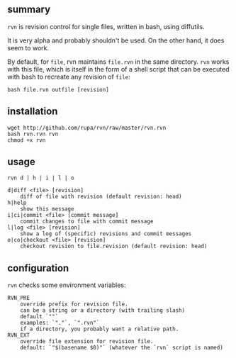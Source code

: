 ## summary

`rvn` is revision control for single files, written in bash, using diffutils.

It is very alpha and probably shouldn't be used. On the other hand, it does
seem to work.

By default, for `file`, rvn maintains `file.rvn` in the same directory. `rvn`
works with this file, which is itself in the form of a shell script that can be
executed with bash to recreate any revision of `file`:

    bash file.rvn outfile [revision]

## installation

    wget http://github.com/rupa/rvn/raw/master/rvn.rvn
    bash rvn.rvn rvn
    chmod +x rvn

## usage

    rvn d | h | i | l | o

    d|diff <file> [revision]
        diff of file with revision (default revision: head)
    h|help
        show this message
    i|ci|commit <file> [commit message]
        commit changes to file with commit message
    l|log <file> [revision]
        show a log of (specific) revisions and commit messages
    o|co|checkout <file> [revision]
        checkout revision to file.revision (default revision: head)

## configuration

`rvn` checks some environment variables:

    RVN_PRE
        override prefix for revision file.
        can be a string or a directory (with trailing slash)
        default `""`
        examples: `"."`, `".rvn"`
        if a directory, you probably want a relative path.
    RVN_EXT
        override file extension for revision file.
        default: `"$(basename $0)"` (whatever the `rvn` script is named)
